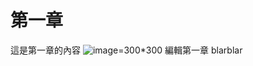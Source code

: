 # 第一章

這是第一章的內容
![image=300*300](https://scontent-tpe1-1.xx.fbcdn.net/v/t39.30808-6/277177287_10158385849165653_2079116568961691973_n.jpg?_nc_cat=110&ccb=1-5&_nc_sid=730e14&_nc_ohc=l2Ra1fA4zJ0AX8XTYeJ&_nc_ht=scontent-tpe1-1.xx&oh=00_AT_GzeHIGuyfx2hiczalxwp5lWmd0j1OGO04m0CmdJ5N6g&oe=62671A87)
編輯第一章 blarblar
